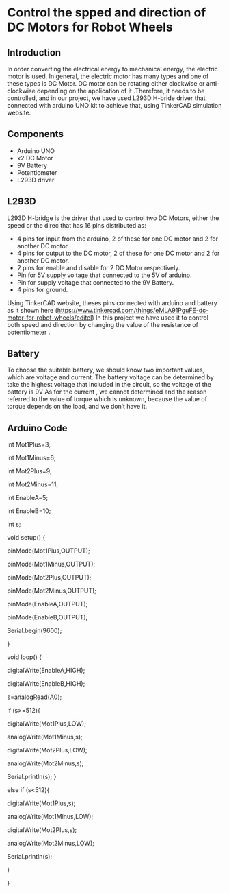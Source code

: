 # Control the spped and direction of DC Motors for Robot Wheels
## Introduction 
In order converting the electrical energy to mechanical energy, the electric motor is used. In general, the electric motor has many types and one of these types is DC Motor.
DC motor can be rotating either clockwise or anti-clockwise depending on the application of it .Therefore, it needs to be controlled, and in our project, we have used L293D H-bride driver that connected with arduino UNO kit to achieve that, using TinkerCAD simulation website.

## Components
*	Arduino UNO
*	x2 DC Motor
*	9V Battery
*	Potentiometer
*	L293D driver

## L293D
L293D H-bridge is the driver that used to control two DC Motors, either the speed or the direc  that has 16 pins distributed as:
*	4 pins for input from the arduino, 2 of these for one DC motor and 2 for another DC motor.
*	4 pins for output to the DC motor, 2 of these for one DC motor and 2 for another DC motor.
*	2 pins for enable and disable for 2 DC Motor respectively.
*	Pin for 5V supply voltage that connected to the 5V of arduino.
*	Pin for supply voltage that connected to the 9V Battery.
*	4 pins for ground.

Using TinkerCAD website, theses pins connected with arduino and battery as it shown here (https://www.tinkercad.com/things/eMLA91PguFE-dc-motor-for-robot-wheels/editel)
In this project we have used it to control both speed and direction by changing the value of the resistance of potentiometer .

## Battery
To choose the suitable battery, we should know two important values, which are voltage and current.
The battery voltage can be determined by take the highest voltage that included in the circuit, so the voltage of the battery is 9V
As for the current , we cannot determined and the reason referred to the value of torque which is unknown, because the value of torque depends on the load, and we don’t have it.     
## Arduino Code
int Mot1Plus=3;

int Mot1Minus=6;

int Mot2Plus=9;

int Mot2Minus=11;

int EnableA=5;

int EnableB=10;

int s;

void setup() {

pinMode(Mot1Plus,OUTPUT);

pinMode(Mot1Minus,OUTPUT);

pinMode(Mot2Plus,OUTPUT);

pinMode(Mot2Minus,OUTPUT);

pinMode(EnableA,OUTPUT);

pinMode(EnableB,OUTPUT);

Serial.begin(9600);


}


void loop() {

digitalWrite(EnableA,HIGH);

digitalWrite(EnableB,HIGH);

s=analogRead(A0);
 

if (s>=512){

digitalWrite(Mot1Plus,LOW);

analogWrite(Mot1Minus,s);

digitalWrite(Mot2Plus,LOW);

analogWrite(Mot2Minus,s);
  
  Serial.println(s);
  }
  
  else if (s<512){
  
  digitalWrite(Mot1Plus,s);
  
  analogWrite(Mot1Minus,LOW);
  
  digitalWrite(Mot2Plus,s);
  
  analogWrite(Mot2Minus,LOW);
  
  Serial.println(s);

}


}
